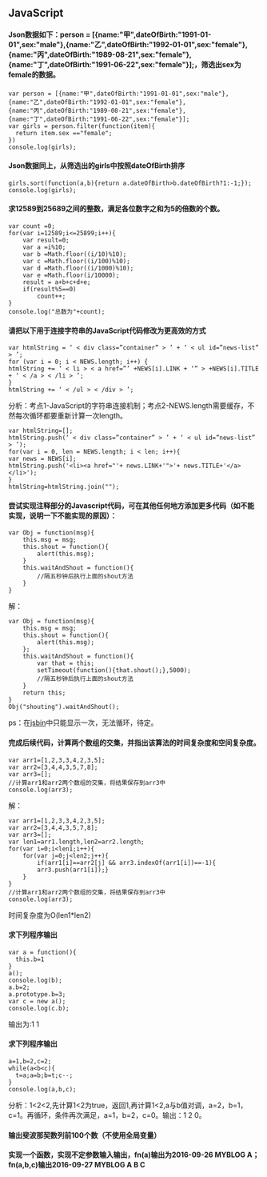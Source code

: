 ## <a id='JavaScript'>JavaScript</a>
#### Json数据如下：person = [{name:"甲",dateOfBirth:"1991-01-01",sex:"male"},{name:"乙",dateOfBirth:"1992-01-01",sex:"female"},{name:"丙",dateOfBirth:"1989-08-21",sex:"female"},{name:"丁",dateOfBirth:"1991-06-22",sex:"female"}];，筛选出sex为female的数据。
```
var person = [{name:"甲",dateOfBirth:"1991-01-01",sex:"male"},{name:"乙",dateOfBirth:"1992-01-01",sex:"female"},{name:"丙",dateOfBirth:"1989-08-21",sex:"female"},{name:"丁",dateOfBirth:"1991-06-22",sex:"female"}];
var girls = person.filter(function(item){
  return item.sex =="female";
})
console.log(girls);
```
#### Json数据同上，从筛选出的girls中按照dateOfBirth排序
```
girls.sort(function(a,b){return a.dateOfBirth>b.dateOfBirth?1:-1;});
console.log(girls);
```
#### 求12589到25689之间的整数，满足各位数字之和为5的倍数的个数。
```
var count =0;
for(var i=12589;i<=25899;i++){
	var result=0;
	var a =i%10;
	var b =Math.floor((i/10)%10);
	var c =Math.floor((i/100)%10);
	var d =Math.floor((i/1000)%10);
	var e =Math.floor(i/10000);
	result = a+b+c+d+e;
	if(result%5==0)
		count++;
}
console.log("总数为"+count);
```
#### 请把以下用于连接字符串的JavaScript代码修改为更高效的方式
```
var htmlString = ‘ < div class=”container” > ’ + ‘ < ul id=”news-list” > ’;
for (var i = 0; i < NEWS.length; i++) {
htmlString += ‘ < li > < a href=”’ +NEWS[i].LINK + ‘” > +NEWS[i].TITLE + ‘ < /a > < /li > ’;
}
htmlString += ‘ < /ul > < /div > ’;
```
分析：考点1-JavaScript的字符串连接机制；考点2-NEWS.length需要缓存，不然每次循环都要重新计算一次length。
```
var htmlString=[];
htmlString.push(‘ < div class=”container” > ’ + ‘ < ul id=”news-list” > ’);
for(var i = 0, len = NEWS.length; i < len; i++){
var news = NEWS[i];
htmlString.push('<li><a href="'+ news.LINK+'">'+ news.TITLE+'</a></li>');
}
htmlString=htmlString.join(""); 
```
#### 尝试实现注释部分的Javascript代码，可在其他任何地方添加更多代码（如不能实现，说明一下不能实现的原因）：
```
var Obj = function(msg){
    this.msg = msg;
    this.shout = function(){
        alert(this.msg);
    }  
    this.waitAndShout = function(){
        //隔五秒钟后执行上面的shout方法
    }
}
```
解：
```
var Obj = function(msg){
    this.msg = msg;
    this.shout = function(){
        alert(this.msg);
    };    
    this.waitAndShout = function(){
        var that = this;
        setTimeout(function(){that.shout();},5000);
        //隔五秒钟后执行上面的shout方法
    }
    return this;
}
Obj("shouting").waitAndShout();
```
ps：在[jsbin](http://jsbin.com)中只能显示一次，无法循环，待定。
#### 完成后续代码，计算两个数组的交集，并指出该算法的时间复杂度和空间复杂度。
```
var arr1=[1,2,3,3,4,2,3,5];
var arr2=[3,4,4,3,5,7,8];
var arr3=[];
//计算arr1和arr2两个数组的交集，将结果保存到arr3中
console.log(arr3);
```
解：
```
var arr1=[1,2,3,3,4,2,3,5];
var arr2=[3,4,4,3,5,7,8];
var arr3=[];
var len1=arr1.length,len2=arr2.length;
for(var i=0;i<len1;i++){
	for(var j=0;j<len2;j++){
		if(arr1[i]==arr2[j] && arr3.indexOf(arr1[i])==-1){
		arr3.push(arr1[i]);}
	}
}
//计算arr1和arr2两个数组的交集，将结果保存到arr3中
console.log(arr3);
```
时间复杂度为O(len1*len2)
#### 求下列程序输出
```
var a = function(){
  this.b=1
}
a();
console.log(b);
a.b=2;
a.prototype.b=3;
var c = new a();
console.log(c.b);
```
输出为:1 1 
#### 求下列程序输出
```
a=1,b=2,c=2;
while(a<b<c){
  t=a;a=b;b=t;c--;
}
console.log(a,b,c);
```
分析：1<2<2,先计算1<2为true，返回1,再计算1<2,a与b值对调，a=2，b=1，c=1。再循环，条件再次满足，a=1，b=2，c=0。输出：1 2 0。

#### 输出斐波那契数列前100个数（不使用全局变量）

#### 实现一个函数，实现不定参数输入输出，fn(a)输出为2016-09-26 MYBLOG A；fn(a,b,c)输出2016-09-27 MYBLOG A B C
